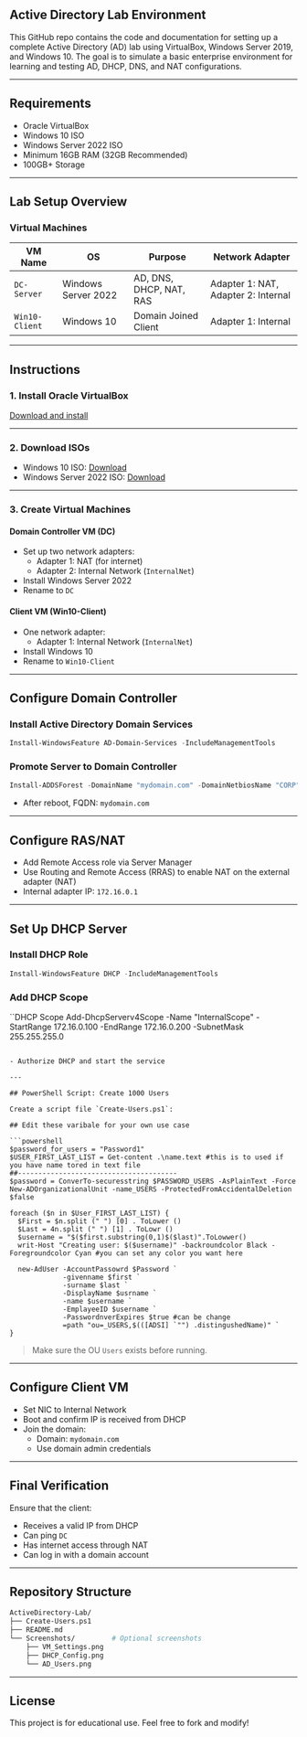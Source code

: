 ## Active Directory Lab Environment

This GitHub repo contains the code and documentation for setting up a complete Active Directory (AD) lab using VirtualBox, Windows Server 2019, and Windows 10. The goal is to simulate a basic enterprise environment for learning and testing AD, DHCP, DNS, and NAT configurations.

---

## Requirements

- Oracle VirtualBox
- Windows 10 ISO
- Windows Server 2022 ISO
- Minimum 16GB RAM (32GB Recommended)
- 100GB+ Storage

---

## Lab Setup Overview

### Virtual Machines

| VM Name       | OS                  | Purpose                        | Network Adapter             |
|--------------|---------------------|--------------------------------|-----------------------------|
| `DC-Server`  | Windows Server 2022 | AD, DNS, DHCP, NAT, RAS             | Adapter 1: NAT, Adapter 2: Internal |
| `Win10-Client` | Windows 10         | Domain Joined Client           | Adapter 1: Internal         |

---

## Instructions

### 1. Install Oracle VirtualBox

[Download and install](https://www.virtualbox.org/)

---

### 2. Download ISOs

- Windows 10 ISO: [Download](https://www.microsoft.com/en-us/software-download/windows10)
- Windows Server 2022 ISO: [Download](https://www.microsoft.com/en-us/evalcenter/evaluate-windows-server-2022)

---

### 3. Create Virtual Machines

#### Domain Controller VM (DC)

- Set up two network adapters:
  - Adapter 1: NAT (for internet)
  - Adapter 2: Internal Network (`InternalNet`)
- Install Windows Server 2022
- Rename to `DC`

#### Client VM (Win10-Client)

- One network adapter:
  - Adapter 1: Internal Network (`InternalNet`)
- Install Windows 10
- Rename to `Win10-Client`

---

## Configure Domain Controller

### Install Active Directory Domain Services

```powershell
Install-WindowsFeature AD-Domain-Services -IncludeManagementTools
```

### Promote Server to Domain Controller

```powershell
Install-ADDSForest -DomainName "mydomain.com" -DomainNetbiosName "CORP"
```

- After reboot, FQDN: `mydomain.com`

---

## Configure RAS/NAT

- Add Remote Access role via Server Manager
- Use Routing and Remote Access (RRAS) to enable NAT on the external adapter (NAT)
- Internal adapter IP: `172.16.0.1`

---

## Set Up DHCP Server

### Install DHCP Role

```powershell
Install-WindowsFeature DHCP -IncludeManagementTools
```

### Add DHCP Scope

``DHCP Scope
Add-DhcpServerv4Scope -Name "InternalScope" -StartRange 172.16.0.100 -EndRange 172.16.0.200 -SubnetMask 255.255.255.0
```

- Authorize DHCP and start the service

---

## PowerShell Script: Create 1000 Users

Create a script file `Create-Users.ps1`:

## Edit these varibale for your own use case

```powershell
$password_for_users = "Password1"
$USER_FIRST_LAST_LIST = Get-content .\name.text #this is to used if you have name tored in text file
##---------------------------------------
$password = ConverTo-securesstring $PASSWORD_USERS -AsPlainText -Force
New-ADOrganizationalUnit -name_USERS -ProtectedFromAccidentalDeletion $false

foreach ($n in $User_FIRST_LAST_LIST) {
  $First = $n.split (" ") [0] . ToLower ()
  $Last = 4n.split (" ") [1] . ToLowr ()
  $username = "$($first.substring(0,1)$($last)".ToLowwer()
  writ-Host "Creating user: $($username)" -backroundcolor Black -Foregroundcolor Cyan #you can set any color you want here

  new-AdUser -AccountPassowrd $Password `
             -givenname $first `
             -surname $last `
             -DisplayName $usrname `
             -name $username `
             -EmplayeeID $username `
             -PasswordnverExpires $true #can be change 
             =path "ou=_USERS,$(([ADSI] `"") .distingushedName)" `
}
```

> Make sure the OU `Users` exists before running.

---

## Configure Client VM

- Set NIC to Internal Network
- Boot and confirm IP is received from DHCP
- Join the domain:
  - Domain: `mydomain.com`
  - Use domain admin credentials

---

## Final Verification

Ensure that the client:

- Receives a valid IP from DHCP
- Can ping `DC`
- Has internet access through NAT
- Can log in with a domain account

---

## Repository Structure

```bash
ActiveDirectory-Lab/
├── Create-Users.ps1
├── README.md
└── Screenshots/         # Optional screenshots
    ├── VM_Settings.png
    ├── DHCP_Config.png
    └── AD_Users.png
```

---

## License

This project is for educational use. Feel free to fork and modify!


